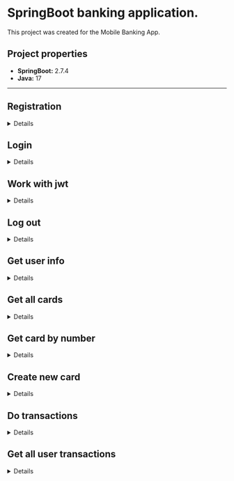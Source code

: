 # SpringBoot banking application.

This project was created for the Mobile Banking App.

## Project properties

- **SpringBoot:** 2.7.4
- **Java:** 17

---

## Registration

<details>

**Path:** `http://sbbankingapp-env.eba-3teik5g7.eu-central-1.elasticbeanstalk.com/register`

**Method:** Post

**Format:** JSON

**Raw body example:**

`Old passport format: 2 letters and 6 numbers`
```json
{
    "firstName": "name",
    "lastName": "surname",
    "phoneNumber": "+380501297847",
    "ipn": "5291807314",
    "passportNumber": "БФ345678",
    "password": "examplePassword"
}
```
`2016 passport format: 13 numbers`
```json
{
    "firstName": "name",
    "lastName": "surname",
    "phoneNumber": "+380501297847",
    "ipn": "5291807314",
    "passportNumber": "8412452412002",
    "password": "examplePassword"
}
```
`2020 passport format: 9 numbers`
```json
{
    "firstName": "name",
    "lastName": "surname",
    "phoneNumber": "+380501297847",
    "ipn": "5291807314",
    "passportNumber": "523516743",
    "password": "examplePassword"
}
```
**Response body example:**

```json
{
    "access_token": "eyJ0eXAiOiJKV1QiLCJhbGciOiJIUzI1NiJ9.eyJwaG9uZU9ySXBuIjoiMDI5MTExMTgwOSIsInN1YiI6Ik1CQSIsImlzcyI6Ik1CQV9Jc3N1ZXIiLCJleHAiOjE2NjgzNDc1NTIsImlhdCI6MTY2ODM0Mzk1Mn0.P0HA4LwqqhZyW9bexmRNcYipMYPbzRnrAq_ZogOXDvk",
    "refresh_token": "eyJ0eXAiOiJKV1QiLCJhbGciOiJIUzI1NiJ9.eyJzdWIiOiJNQkEiLCJwaG9uZU51bWJlciI6IiszODA1MDAzNTEwMzciLCJpcG4iOiIwMjkxMTExODA5IiwiaXNzIjoiTUJBX0lzc3VlciIsImV4cCI6MTY3MDkzNTk1MiwiaWF0IjoxNjY4MzQzOTUyfQ.6X8TuQYIsU2n0i-CCv8lx7Tpq8O0AnswcZaUgwdlyDw",
    "access_expire_date": "14-11-2022 22:27:30+02:00",
    "refresh_expire_date": "14-12-2022 21:27:30+02:00"
}
```

**Response body example in case when not all data is received:**

```json
{
    "error": "Client-data has null fields"
}
```

**Response body example in case when such ipn already exists:**

```json
{
    "error": "User with such ipn already exists."
}
```

**Response body example in case when such phone-number already exists:**

```json
{
    "error": "User with such phone-number already exists."
}
```

**Response body example in case when such passport-number already exists:**

```json
{
    "error": "User with such passport-number already exists."
}
```

**Response body example in case when ipn length do not equal 10:**

```json
{
    "error": "Bad ipn"
}
```

**Response body example in case when phone-number is in incorrect format:**

```json
{
    "error": "Bad phone number"
}
```

**Response body example in case when passport-number is in incorrect format:**

```json
{
    "error": "Bad passport number"
}
```
</details>


## Login

<details>

**Path:** `http://sbbankingapp-env.eba-3teik5g7.eu-central-1.elasticbeanstalk.com/login`

**Method:** Post

**Format:** JSON

**Raw body example:**

Through a **phone number**:

```json
{
    "phoneNumber": "+38010101010",
    "password": "examplePassword"
}
```
Validation:
```
checks is it ukrainian number
checks length of number
checks operator's codes
```
"error": "Bad phone number"

Through an **identification code**:

```json
{
    "phoneNumber": "5291807314",
    "password": "examplePassword"
}
```
Validation:
```
checks ipn length
```
return "error": "Bad ipn"

**Response body example:**

```json
{
    "refresh_token": "eyJ0eXAiOiJKV1QiLCJhbGciOiJIUzI1NiJ9.eyJzdWIiOiJNQkEiLCJwaG9uZU51bWJlciI6IiszODA1MDEzOTc4MzAiLCJpcG4iOiIxMjM4NTAwMDAiLCJpc3MiOiJNQkFfSXNzdWVyIiwiZXhwIjoxNjcwOTM2MTYyLCJpYXQiOjE2NjgzNDQxNjJ9.pPACQ94iMxuVhhu48wU7NoH_KjrFnJu3lPC4qK5gzsA",
    "access_token": "eyJ0eXAiOiJKV1QiLCJhbGciOiJIUzI1NiJ9.eyJwaG9uZU9ySXBuIjoiKzM4MDUwMTM5NzgzMCIsInN1YiI6Ik1CQSIsImlzcyI6Ik1CQV9Jc3N1ZXIiLCJleHAiOjE2NjgzNDc3NjIsImlhdCI6MTY2ODM0NDE2Mn0.Iwx3fBUbI7zXdc6TgYT68Ngp4VL4opGqc0sXGym-b4s",
    "access_expire_date": "14-11-2022 22:27:30+02:00",
    "refresh_expire_date": "14-12-2022 21:27:30+02:00"
}
```
</details>


## Work with jwt

<details>

**Headers**

    Key: Authorization
    Value: Bearer eyJ0eXAiOiJ141QiLCJhbGciOiJIUzI1NiJ9.eyJwaG9uZU9ySXBuIjoiNTI5MTgwNzMxMSIsInN1YiI6Ik1CQSIsImlzcyI6Ik1CQV9Jc3N1ZXIiLCJleHAiOjE2NjY1MjkzNzQsI4lhdCI6MTY2NjUyNTc3NH0.NkgoKCYJrJXXT23MH0SFeHBTsUJsBOl2DENSY_NRc94

---

## Refresh Token
**Path:** `http://sbbankingapp-env.eba-3teik5g7.eu-central-1.elasticbeanstalk.com/refresh_token`

**Method:** Post

**Format:** JSON

**Raw body example:**

```json
{
    "refreshToken": "eyJ0eXAiOiJKV1QiLCJhbGciOiJIUzI1NiJ9.eyJzdWIiOiJNQkEiLCJwaG9uZU51bWJlciI6IiszODA1MDAzNTEwMzciLCJpcG4iOiIwMjkxMTExODA5IiwiaXNzIjoiTUJBX0lzc3VlciIsImV4cCI6MTY3MDkzNjAxOSwiaWF0IjoxNjY4MzQ0MDE5fQ.47FW4SGRVQx9bRsvDNsmHFUpuwiP8NhzQdc83QMiCq4"
}
```

**Response body example:**

```json
{
    "refresh_token": "eyJ0eXAiOiJKV1QiLCJhbGciOiJIUzI1NiJ9.eyJzdWIiOiJNQkEiLCJwaG9uZU51bWJlciI6IiszODA1MDEzOTc4MzAiLCJpcG4iOiIxMjM4NTAwMDAiLCJpc3MiOiJNQkFfSXNzdWVyIiwiZXhwIjoxNjcwOTM2MTYyLCJpYXQiOjE2NjgzNDQxNjJ9.pPACQ94iMxuVhhu48wU7NoH_KjrFnJu3lPC4qK5gzsA",
    "access_token": "eyJ0eXAiOiJKV1QiLCJhbGciOiJIUzI1NiJ9.eyJwaG9uZU9ySXBuIjoiKzM4MDUwMTM5NzgzMCIsInN1YiI6Ik1CQSIsImlzcyI6Ik1CQV9Jc3N1ZXIiLCJleHAiOjE2NjgzNDc3NjIsImlhdCI6MTY2ODM0NDE2Mn0.Iwx3fBUbI7zXdc6TgYT68Ngp4VL4opGqc0sXGym-b4s",
    "access_expire_date": "14-11-2022 22:27:30+02:00",
    "refresh_expire_date": "14-12-2022 21:27:30+02:00"
}
```

**Response body example in case when such refresh token is not found in DB:**

```json
{
    "error": "User with such refresh-token was not found"
}
```
</details>

## Log out

<details>

**Path:** `http://sbbankingapp-env.eba-3teik5g7.eu-central-1.elasticbeanstalk.com/refresh_token/logout`

**Method:** Post

**Format:** JSON

**Raw body example:**

```json
{
    "refreshToken": "eyJ0eXAiOiJKV1QiLCJhbGciOiJIUzI1NiJ9.eyJzdWIiOiJNQkEiLCJwaG9uZU51bWJlciI6IiszODA1MDAzNTEwMzciLCJpcG4iOiIwMjkxMTExODA5IiwiaXNzIjoiTUJBX0lzc3VlciIsImV4cCI6MTY3MDkzNjAxOSwiaWF0IjoxNjY4MzQ0MDE5fQ.47FW4SGRVQx9bRsvDNsmHFUpuwiP8NhzQdc83QMiCq4"
}
```

**Response body example:**

```json
{
    "success": "logout"
}
```
</details>

## Get user info

<details>

**Method:** Get

**Path:** `http://sbbankingapp-env.eba-3teik5g7.eu-central-1.elasticbeanstalk.com/user/info`

**Headers**

    Key: Authorization
    Value: Bearer eyJ0eXAiOiJ141QiLCJhbGciOiJIUzI1NiJ9.eyJwaG9uZU9ySXBuIjoiNTI5MTgwNzMxMSIsInN1YiI6Ik1CQSIsImlzcyI6Ik1CQV9Jc3N1ZXIiLCJleHAiOjE2NjY1MjkzNzQsI4lhdCI6MTY2NjUyNTc3NH0.NkgoKCYJrJXXT23MH0SFeHBTsUJsBOl2DENSY_NRc94

**Response body example:**

```json
{
    "firstName": "Petro",
    "lastName": "Mostavchuk"
}
```
</details>

## Get all cards 

<details>

**Method:** Get

**Path:** `http://sbbankingapp-env.eba-3teik5g7.eu-central-1.elasticbeanstalk.com/user/cards/`

**Headers**

    Key: Authorization
    Value: Bearer eyJ0eXAiOiJ141QiLCJhbGciOiJIUzI1NiJ9.eyJwaG9uZU9ySXBuIjoiNTI5MTgwNzMxMSIsInN1YiI6Ik1CQSIsImlzcyI6Ik1CQV9Jc3N1ZXIiLCJleHAiOjE2NjY1MjkzNzQsI4lhdCI6MTY2NjUyNTc3NH0.NkgoKCYJrJXXT23MH0SFeHBTsUJsBOl2DENSY_NRc94

**Response body examples:**

```json
{
    "ok": [
        {
            "cardNumber": "4152071310000053",
            "creationTime": "2022-11-14T15:15:20.497814+02:00",
            "expirationTime": "2026-11-14T15:15:20.498811+02:00",
            "cvvCode": "087",
            "pinCode": "7468",
            "cardType": {
                "id": 2,
                "name": "Debit"
            },
            "currencyName": "UAH",
            "providerEntity": {
                "id": 1,
                "providerName": "Mastercard",
                "code": "51520713"
            },
            "sum": 0,
            "sumLimit": 0,
            "isBlocked": false
        },
        {
            "cardNumber": "4152071310000061",
            "creationTime": "2022-11-14T15:34:22.858934+02:00",
            "expirationTime": "2026-11-14T15:34:22.858934+02:00",
            "cvvCode": "806",
            "pinCode": "3768",
            "cardType": {
                "id": 2,
                "name": "Debit"
            },
            "currencyName": "UAH",
            "providerEntity": {
                "id": 1,
                "providerName": "Mastercard",
                "code": "51520713"
            },
            "sum": 0,
            "sumLimit": 0,
            "isBlocked": false
        }
    ]
}
```
</details>

## Get card by number

<details>

**Method:** Get

**Path:** `http://sbbankingapp-env.eba-3teik5g7.eu-central-1.elasticbeanstalk.com/user/cards/{cardNumber}`

**Headers**

    Key: Authorization
    Value: Bearer eyJ0eXAiOiJ141QiLCJhbGciOiJIUzI1NiJ9.eyJwaG9uZU9ySXBuIjoiNTI5MTgwNzMxMSIsInN1YiI6Ik1CQSIsImlzcyI6Ik1CQV9Jc3N1ZXIiLCJleHAiOjE2NjY1MjkzNzQsI4lhdCI6MTY2NjUyNTc3NH0.NkgoKCYJrJXXT23MH0SFeHBTsUJsBOl2DENSY_NRc94

**Response body examples:**

```json
{
    "ok": {
        "cardNumber": "4152071310000053",
        "creationTime": "2022-11-14T15:15:20.497814+02:00",
        "expirationTime": "2026-11-14T15:15:20.498811+02:00",
        "cvvCode": "087",
        "pinCode": "7468",
        "cardType": {
            "id": 2,
            "name": "Debit"
        },
        "currencyName": "UAH",
        "providerEntity": {
            "id": 1,
            "providerName": "Mastercard",
            "code": "51520713"
        },
        "sum": 0,
        "sumLimit": 0,
        "isBlocked": false
    }
}
```
</details>



## Create new card

<details>

**Path:** `http://sbbankingapp-env.eba-3teik5g7.eu-central-1.elasticbeanstalk.com/user/cards/new`

**Method:** Post

**Format:** JSON

**Raw body example:**

```json
{
    "provider": "Mastercard",
    "type": "Debit",
    "currency": "UAH"
}
```

**Headers**

    Key: Authorization
    Value: Bearer eyJ0eXAiOiJ141QiLCJhbGciOiJIUzI1NiJ9.eyJwaG9uZU9ySXBuIjoiNTI5MTgwNzMxMSIsInN1YiI6Ik1CQSIsImlzcyI6Ik1CQV9Jc3N1ZXIiLCJleHAiOjE2NjY1MjkzNzQsI4lhdCI6MTY2NjUyNTc3NH0.NkgoKCYJrJXXT23MH0SFeHBTsUJsBOl2DENSY_NRc94

**Response body examples:**

```json
{
    "new card": "4152071310000095"
}
```

```json
{
    "error": "Invalid data"
}
```

</details>

## Do transactions

<details>

**Path:** `http://sbbankingapp-env.eba-3teik5g7.eu-central-1.elasticbeanstalk.com/user/transactions/new`

**Method:** Post

**Headers**

    Key: Authorization
    Value: Bearer eyJ0eXAiOiJ141QiLCJhbGciOiJIUzI1NiJ9.eyJwaG9uZU9ySXBuIjoiNTI5MTgwNzMxMSIsInN1YiI6Ik1CQSIsImlzcyI6Ik1CQV9Jc3N1ZXIiLCJleHAiOjE2NjY1MjkzNzQsI4lhdCI6MTY2NjUyNTc3NH0.NkgoKCYJrJXXT23MH0SFeHBTsUJsBOl2DENSY_NRc94

**Format:** JSON

**Raw body example:**

```json
{
    "senderCardNumber": "5168324249821302",
    "receiverCardNumber": "5168758323722993",
    "receiverName": "Igor",
    "sum": 150,
    "purpose": "sending 150$"
}
```

**Response body examples:**

```json
{
    "message": "Success"
}
```

```json
{
    "error": "Sender do not have that card"
}
```

```json
{
    "error": "Receiver card was not found"
}
```

```json
{
    "error": "Limit is lower than specified sum"
}
```

```json
{
    "error": "Not enough money on the card"
}
```

```json
{
    "error": "Transfer data is not valid"
}
```

</details>


## Get all user transactions

<details>

**Path:** `http://sbbankingapp-env.eba-3teik5g7.eu-central-1.elasticbeanstalk.com/user/transactions/all`

**Method:** Get

**Headers**

    Key: Authorization
    Value: Bearer eyJ0eXAiOiJ141QiLCJhbGciOiJIUzI1NiJ9.eyJwaG9uZU9ySXBuIjoiNTI5MTgwNzMxMSIsInN1YiI6Ik1CQSIsImlzcyI6Ik1CQV9Jc3N1ZXIiLCJleHAiOjE2NjY1MjkzNzQsI4lhdCI6MTY2NjUyNTc3NH0.NkgoKCYJrJXXT23MH0SFeHBTsUJsBOl2DENSY_NRc94

**Format:** JSON

**Response body example:**

```json
[
    {
        "id": 1,
        "provider": "Mastercard",
        "currency": "UAH",
        "time": "2023-10-16T00:00:00+03:00",
        "sum": 500,
        "profit": true
    },
    {
        "id": 6,
        "provider": "Mastercard",
        "currency": "EUR",
        "time": "2022-11-15T13:11:10.504181+02:00",
        "sum": 35,
        "profit": false
    }
]
```
</details>
